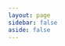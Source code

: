```yaml
---
layout: page
sidebar: false
aside: false
---
```


<script setup>
import {
  VPTeamPage,
  VPTeamPageTitle,
  VPTeamMembers,
  VPTeamPageSection
} from 'vitepress/theme'

const linkIcon = {
  svg: '<svg t="1759998982284" class="icon" viewBox="0 0 1024 1024" version="1.1" xmlns="http://www.w3.org/2000/svg" p-id="22707" width="64" height="64"><path d="M512 1024a512 512 0 1 1 0-1024 512 512 0 0 1 0 1024z m79.6672-557.8752l-1.979733-1.706667a108.817067 108.817067 0 0 0-11.946667-9.284266l-38.638933 34.542933a62.122667 62.122667 0 0 1 12.629333 8.738133l2.048 1.706667a52.770133 52.770133 0 0 1 0 80.2816L448.238933 674.952533c-24.7808 22.1184-64.853333 22.1184-89.634133 0l-2.048-1.774933a52.701867 52.701867 0 0 1 0-80.2816l47.786667-42.734933a132.642133 132.642133 0 0 1-11.8784-57.344l-73.864534 66.082133a97.621333 97.621333 0 0 0 0 148.343467l1.979734 1.706666c45.533867 40.823467 120.0128 40.823467 165.546666 0l105.540267-94.481066a97.621333 97.621333 0 0 0 0-148.343467z m170.666667-149.2992l-2.048-1.774933c-45.4656-40.823467-120.0128-40.823467-165.546667 0L489.2672 409.6c-45.533867 40.7552-45.533867 107.451733 0 148.2752l1.979733 1.706667c3.822933 3.413333 7.850667 6.417067 11.946667 9.284266l38.638933-34.6112a62.6688 62.6688 0 0 1-12.629333-8.669866l-1.979733-1.706667a52.770133 52.770133 0 0 1 0-80.349867L632.832 349.047467c24.712533-22.186667 64.853333-22.186667 89.565867 0l2.048 1.706666a52.770133 52.770133 0 0 1 0 80.349867l-47.7184 42.734933c8.260267 18.363733 12.219733 37.819733 11.810133 57.344l73.796267-66.082133a97.553067 97.553067 0 0 0 0-148.2752z" fill="#7F7F85" p-id="22708"></path></svg>'
}

const mailIcon = {
  svg: '<svg t="1760000487865" class="icon" viewBox="0 0 1024 1024" version="1.1" xmlns="http://www.w3.org/2000/svg" p-id="15429" width="64" height="64"><path d="M970.56 267.52a85.76 85.76 0 0 0 0-10.24v-2.88l-17.92 1.6 15.68-3.84v-3.52A141.44 141.44 0 0 0 960 227.2a128 128 0 0 0-11.2-20.48 123.84 123.84 0 0 0-103.04-54.72H176.96a123.84 123.84 0 0 0-102.72 55.36 128 128 0 0 0-11.84 22.72 124.8 124.8 0 0 0-6.72 22.72l16 3.2h-16.64a81.92 81.92 0 0 0-1.6 11.84v512a124.48 124.48 0 0 0 124.16 124.16h668.8a124.48 124.48 0 0 0 124.16-124.16v-512zM883.2 304v448a64 64 0 0 1-64 64H205.12a64 64 0 0 1-64-64v-448a64 64 0 0 1 1.92-16l334.4 267.84 2.56 3.2a48.96 48.96 0 0 0 26.88 11.84h6.08a42.24 42.24 0 0 0 31.04-11.84L880.96 288a62.08 62.08 0 0 1 2.24 16zM512 472.96l-290.88-233.6h581.76z" p-id="15430" fill="#7F7F85"></path></svg>'
}

const members = [
  {
    avatar: 'https://blog.ctdxz.com/avatar.webp',
    name: '吃土的小智',
    desc: '我家还蛮大的.jpg',
    links: [
      { icon: linkIcon, link: 'https://blog.ctdxz.com' },
      { icon: mailIcon, link: 'mailto:grtsinry43@outlook.com' },
      { icon: 'qq', link: 'http://wpa.qq.com/msgrd?v=3&uin=3096484572&site=qq&menu=yes' },
      { icon: 'bilibili', link: 'https://space.bilibili.com/476403407' },
      { icon: 'neteasecloudmusic', link: 'https://space.bilibili.com/476403407' },
      { icon: 'github', link: 'https://github.com/xiaozhi-6' },
    ]
  },
  {
    avatar: 'https://static.miaoer.net/logo/avatar.webp',
    name: '喵二の小博客',
    desc: '缘，妙不可言',
    links: [
      { icon: linkIcon, link: 'https://www.miaoer.net' },
      { icon: 'gmail', link: 'mailto:miaoermua@gmail.com' },
      { icon: 'bilibili', link: 'https://space.bilibili.com/41605906' },
      { icon: 'youtube', link: 'https://www.youtube.com/@miaoerchannel' },
      { icon: 'telegram', link: 'https://t.me/miaoer' },
      { icon: 'steam', link: 'https://steamcommunity.com/id/miaoermua' },
    ]
  },
  {
    avatar: 'https://s2.loli.net/2025/02/19/gX19mThYxyUDaZu.gif',
    name: 'Yesord',
    desc: '你相信光吗~~',
    links: [
      { icon: linkIcon, link: 'https://blog.yesord.top' },
      { icon: 'gmail', link: 'xuruolun666@gmail.com' },
      { icon: 'github', link: 'https://github.com/Yesord' },
      { icon: 'csdn', link: 'https://blog.csdn.net/aoliba_believer' },
      { icon: 'bilibili', link: 'https://space.bilibili.com/1527890846' },
      { icon: 'rss', link: 'hhttps://home.yesord.top/atom.xml' },
    ]
  },
  {
    avatar: 'https://q1.qlogo.cn/g?b=qq&nk=3188468169&s=640',
    name: '墨希MoXiify',
    desc: '做一条，逆流的鱼',
    links: [
      { icon: linkIcon, link: 'https://note.moxiify.cn' },
      { icon: 'qq', link: 'mailto:3188468169@qq.com' },
      { icon: 'github', link: 'https://github.com/MoXiaoXi233' },
      { icon: 'rss', link: 'https://note.moxiify.cn/feed/' },
    ]
  },
  {
    avatar: 'https://hzz.cool/favicon.ico',
    name: '何智政个人博客',
    desc: '择善固执 守正出奇',
    links: [
      { icon: linkIcon, link: 'https://hzz.cool' },
      { icon: 'gmail', link: 'mailto:dexter.ho.cn@gmail.com' },
      { icon: 'github', link: 'https://github.com/hezhizheng' },
      { icon: 'instagram', link: 'https://www.instagram.com/dexter_ho_cn' },
      { icon: 'telegram', link: 'https://t.me/dexterho' },
      { icon: 'sinaweibo', link: 'https://weibo.com/u/5675317400' },
    ]
  },
  {
    avatar: 'https://blog.feng1026.top/avatar.jpg',
    name: '枫落丰源',
    desc: '和你的日常，就是奇迹',
    links: [
      { icon: linkIcon, link: 'https://blog.feng1026.top' },
      { icon: mailIcon, link: 'mailto:qiufengluoye@feng1026.top' },
      { icon: 'bilibili', link: 'https://space.bilibili.com/1735270180' },
      { icon: 'steam', link: 'https://steamcommunity.com/id/qiufengluoye44/' },
      { icon: 'github', link: 'https://github.com/Qiufengluoyes' },
    ]
  },
  {
    avatar: 'https://img.cdn1.vip/i/68bbdee513eb9_1757142757.webp',
    name: 'LYEy_isine个人博客',
    desc: '花海无一日,少年踏自来',
    links: [
      { icon: linkIcon, link: 'https://caiyifeng.top' },
      { icon: 'qq', link: 'https://qm.qq.com/q/Uz2Vg3uzC2' },
      { icon: 'bilibili', link: 'https://space.bilibili.com/1358278810' },
      { icon: 'steam', link: 'https://steamcommunity.com/id/LYEy_isine/' },
      { icon: 'github', link: 'https://github.com/caiyifeng0705' },
      { icon: 'rss', link: 'https://caiyifeng.top/rss.xml' },
    ]
  },
  {
    avatar: 'https://www.timochan.cn/api/objects/icon/9s6tbcvax674yv2m88.jpg',
    name: 'TimochanのBlog',
    desc: 'Let\'s start learning',
    links: [
      { icon: linkIcon, link: 'https://www.timochan.cn' },
      { icon: mailIcon, link: 'mailto:i@timochan.cn' },
      { icon: 'github', link: 'https://github.com/ttimochan' },
      { icon: 'x', link: 'https://twitter.com/RefRebel' },
      { icon: 'rss', link: 'https://www.timochan.cn/feed' },
    ]
  },
  {
    avatar: 'https://image.kong.college/i/2025/09/09/spq9n6.png',
    name: '28.7',
    desc: '空山不见人，但闻人语响',
    links: [
      { icon: linkIcon, link: 'https://blog.kong.college' },
    ]
  },
  {
    avatar: 'https://www.lishoujie.cn/static/images/logo.png',
    name: '大壮博客',
    desc: '末日未来临，上帝不审人',
    links: [
      { icon: linkIcon, link: 'https://www.lishoujie.cn' },
    ]
  },
  {
    avatar: 'https://mccsjs.eu.org/img/head.jpg',
    name: 'mccsjs',
    desc: '点一盏灯，等一个迷路的夜',
    links: [
      { icon: linkIcon, link: 'https://mccsjs.eu.org' },
      { icon: 'qq', link: 'https://res.abeim.cn/api/qq/?qq=3505591664' },
      { icon: 'wechat', link: 'https://mccsjs.eu.org/img/wx.jpg' },
      { icon: 'bilibili', link: 'https://space.bilibili.com/209190096' },
      { icon: 'github', link: 'https://github.com/mccsjs' },
      { icon: 'rss', link: 'https://mccsjs.eu.org/rss2.xml' },
    ]
  },
  {
    avatar: 'https://cdn.tulan.cyou/noah/2025/07/26/b_5255bd8e31082e2a4332c4eb4172686e.jpg',
    name: 'NoahのBlog',
    desc: '努力去发光，而不是被照亮',
    links: [
      { icon: linkIcon, link: 'https://blog.noah0932.top' },
      { icon: mailIcon, link: 'mailto:noah@noah0932.top' },
      { icon: 'github', link: 'https://github.com/Noah0932' },
      { icon: 'rss', link: 'https://blog.noah0932.top/rss.xml' },
    ]
  },
  {
    avatar: 'https://importmengjie.github.io/images/avatar.jpg',
    name: 'ImportMengjie',
    desc: '一个车端C++软件开发程序猿',
    links: [
      { icon: linkIcon, link: 'https://importmengjie.github.io' },
      { icon: mailIcon, link: 'mailto:limengjie@hotmail.com' },
      { icon: 'github', link: 'https://github.com/ImportMengjie' },
      { icon: 'rss', link: 'https://importmengjie.github.io/index.xml' },
    ]
  },
  {
    avatar: 'https://free.picui.cn/free/2025/09/30/68dbd5869ed39.jpg',
    name: '裕裕裕的小破宅',
    desc: '一个充满青春活力的技术博客',
    links: [
      { icon: linkIcon, link: 'https://yu-blog.top' },
      { icon: 'gmail', link: 'mailto:https://github.com/rossiniortensia-ops' },
      { icon: 'sinaweibo', link: 'https://weibo.com/u/7995211964' },
      { icon: 'github', link: 'https://github.com/rossiniortensia-ops' },
    ]
  },
  {
    avatar: 'https://i1-cdn.feizhuqwq.com/img-assets/logo/faviconHD.jpg',
    name: 'feizhuqwq',
    desc: '因为不可能，所以才值得相信',
    links: [
      { icon: linkIcon, link: 'https://blog.feizhuqwq.com' },
      { icon: mailIcon, link: 'mailto:me@feizhuqwq.com' },
      { icon: 'rss', link: 'https://blog.feizhuqwq.com/feed/' },
    ]
  },
  {
    avatar: 'https://blog.tovoao.cn/favicon.ico',
    name: '鹤归博客',
    desc: '总有人间一两风<br>填我十万八千梦',
    links: [
      { icon: linkIcon, link: 'https://blog.tovoao.cn' },
      { icon: mailIcon, link: 'mailto:981739185@qq.com' },
      { icon: 'qq', link: 'https://wpa.qq.com/msgrd?v=3&uin=981739185&site=qq&menu=yes' },
    ]
  },
  {
    avatar: 'https://typonotes.com/logo/avatar.png',
    name: '老麦的书房',
    desc: 'Go语言(golang)、 云原生、 DevOps、 可视化追踪。',
    links: [
      { icon: linkIcon, link: 'https://typonotes.com' },
      { icon: 'github', link: 'https://github.com/tangx' },
      { icon: 'x', link: 'https://twitter.com/tangx' },
      { icon: 'rss', link: 'https://typonotes.com/index.xml' },
    ]
  },
  {
    avatar: 'https://chenmingyong.cn/static/4aa6f9aeeee31495a9fb2cc6d2f7a1ca.jpg',
    name: '陈明勇的博客',
    desc: '一名热爱技术、乐于分享的开发者，同时也是开源爱好者。',
    links: [
      { icon: linkIcon, link: 'https://chenmingyong.cn' },
      { icon: 'gmail', link: 'mailto:chenmingyong1999@gmail.com' },
      { icon: 'github', link: 'https://github.com/chenmingyong0423' },
      { icon: 'wechat', link: 'https://chenmingyong.cn/static/wx-qrcode.jpg' },
      { icon: 'zhihu', link: 'https://www.zhihu.com/people/chenmingyong-code' },
      { icon: 'juejin', link: 'https://juejin.cn/user/4174180683088269' },
    ]
  },
  {
    avatar: 'https://pic1.imgdb.cn/item/68b512ef58cb8da5c8689e8c.webp',
    name: '一世繁华',
    title: '水下机器人领域从业者',
    desc: '分享一二',
    links: [
      { icon: linkIcon, link: 'https://blog.hantaotao.top' },
      { icon: mailIcon, link: 'mailto:tohantao@outlook.com' },
    ]
  },
  {
    avatar: 'https://bu.dusays.com/2024/10/25/671b2438203a6.gif',
    name: 'Elykia',
    org: 'ZZU',
    orgLink: 'https://www.zzu.edu.cn/',
    desc: '致以无暇之人',
    links: [
      { icon: linkIcon, link: 'https://blog.elykia.cn' },
      { icon: 'qq', link: 'mailto:elykia@qq.com' },
      { icon: 'bilibili', link: 'https://space.bilibili.com/1451399239' },
      { icon: 'gitee', link: 'https://gitee.com/Elykia' },
      { icon: 'github', link: 'https://github.com/elykia-cn' },
      { icon: 'telegram', link: 'https://t.me/Elykia_cn' },
    ]
  },
  {
    avatar: 'https://blog.grtsinry43.com/favicon.ico',
    name: 'Grtsinry43\'s Blog',
    title: '',
    org: 'CSU',
    orgLink: 'https://www.csu.edu.cn',
    desc: '总之岁月漫长，然而值得等待',
    links: [
      { icon: linkIcon, link: 'https://blog.grtsinry43.com' },
      { icon: mailIcon, link: 'mailto:grtsinry43@outlook.com' },
      { icon: 'github', link: 'https://github.com/grtsinry43' },
      { icon: 'rss', link: 'https://blog.grtsinry43.com/feed' },
    ]
  },
  {
    avatar: 'https://youpai.roccoshi.top/avatar.jpg',
    name: 'Moreality\'s Blog',
    title: 'Developer',
    org: 'Amazon',
    orgLink: 'https://www.amazon.com',
    desc: 'The singularity is nearer.',
    links: [
      { icon: linkIcon, link: 'https://moreality.net' },
      { icon: 'gmail', link: 'mailto:imroccoshi@gmail.com' },
      { icon: 'github', link: 'https://github.com/Lincest' },
      { icon: 'bilibili', link: 'https://space.bilibili.com/15255409' },
      { icon: 'x', link: 'https://x.com/himoreality' },
      { icon: 'rss', link: 'https://moreality.net/atom.xml' },
    ]
  },
  {
    avatar: 'https://res.strikefreedom.top/static_res/blog/figures/avatar.png',
    name: 'Strike Freedom',
    org: 'GNET',
    orgLink: 'https://gnet.host',
    desc: '潘少的博客、个人主页、技术分享：编程、动漫、读书、历史、随笔。',
    links: [
      { icon: linkIcon, link: 'https://strikefreedom.top' },
      { icon: 'github', link: 'https://github.com/panjf2000' },
      { icon: 'zhihu', link: 'https://www.zhihu.com/people/andy_pan' },
      { icon: 'discord', link: 'https://discord.gg/UyKD7NZcfH' },
      { icon: 'instagram', link: 'https://instagram.com/panjf2000' },
      { icon: 'mastodon', link: 'https://mastodon.social/@andypan' },
    ]
  },
]
/*
  {
    avatar: '',
    name: '',
    desc: '',
    links: [
      { icon: linkIcon, link: '' },
      { icon: mailIcon, link: 'mailto:' },
    ]
  },

佬，已添加您到我的友链，请过目：https://zhh2001.github.io/links
麻烦您添加一下我的
网站名称：张恒华
网站地址：https://zhh2001.github.io
头像图片：https://zhh2001.github.io/avatar.jpg
描述：SDN研究者
*/

const templates = [
  {
    avatar: 'https://zhh2001.github.io/avatar.jpg',
    name: '[网站名称]',
    title: '[角色]',
    org: '[所在组织]',
    orgLink: '',
    desc: '[网站描述]',
    links: [
      { icon: 'gmail', ariaLabel: 'Gmail' },
      { icon: 'qq', ariaLabel: 'QQ' },
      { icon: 'wechat', ariaLabel: 'WeChat' },
      { icon: 'sinaweibo', ariaLabel: '新浪微博' },
      { icon: 'zhihu', ariaLabel: '知乎' },
      { icon: 'bilibili', ariaLabel: 'B站' },
      { icon: 'tiktok', ariaLabel: 'TikTok' },
      { icon: 'youtube', ariaLabel: 'YouTube' },
      { icon: 'facebook', ariaLabel: 'Facebook' },
    ]
  }
]
</script>

<VPTeamPage>
  <VPTeamPageTitle>
    <template #title>友情链接</template>
    <template #lead>各路大佬</template>
  </VPTeamPageTitle>
  <VPTeamMembers size="small" :members="members" />
  <VPTeamPageSection>
    <template #title>申请友链</template>
    <template #lead>
      <div style="margin-bottom: 8px;">
        <strong>申请条件</strong>
        <p>1.请确定贵站可以稳定运营；</p>
        <p>2.博客更新有一定的活跃度；</p>
        <p>3.申请前先添加本站至您的友链</p>
      </div>
      <div style="margin-bottom: 8px;">
        <strong>申请须知</strong>
        <p>本站会定期清理长时间无法访问的网站</p>
      </div>
      <div style="margin-bottom: 6px;">
        <strong>申请方式</strong>
        <p>可通过 <a href="https://github.com/zhh2001/zhh2001.github.io/issues" target="_blank">Issue</a> 或者邮件联系我，请包含如下信息：</p>
        <p>1.网站名称和地址（必须）</p>
        <p>2.网站描述和Logo（可选）</p>
        <p>3.各个社交平台及链接（可选）</p>
        <p>4.所在组织及角色（可选）</p>
      </div>
      <div style="margin-bottom: 8px;">
        <strong>这些信息将像下面这样展示</strong>
      </div>
    </template>
    <template #members>
      <VPTeamMembers size="medium" :members="templates" />
    </template>
  </VPTeamPageSection>
</VPTeamPage>
